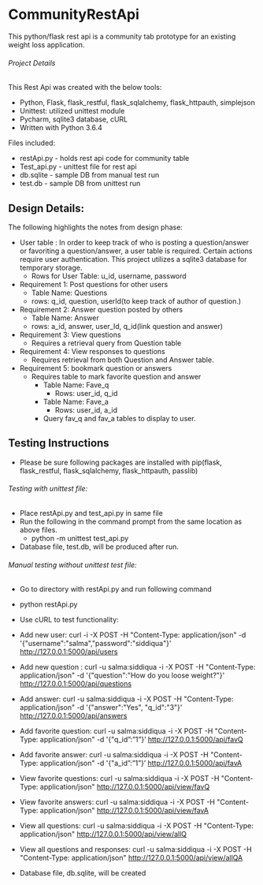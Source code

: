 # CommunityRestApi

This python/flask rest api is a community tab prototype for an existing weight loss application. 

###### Project Details
This Rest Api was created with the below tools:
  * Python, Flask, flask_restful, flask_sqlalchemy, flask_httpauth, simplejson
  * Unittest: utilized unittest module
  * Pycharm, sqlite3 database, cURL
  * Written with Python 3.6.4

Files included: 
 - restApi.py - holds rest api code for community table
 - Test_api.py - unittest file for rest api
 - db.sqlite - sample DB from manual test run
 - test.db - sample DB from unittest run


## Design Details: 
The following highlights the notes from design phase:


 * User table : In order to keep track of who is posting a question/answer or favoriting a question/answer, a user table is required. Certain actions require user authentication. This project utilizes a sqlite3 database for temporary storage.  
    * Rows for User Table: u_id, username, password
 * Requirement 1: Post questions for other users  
    * Table Name: Questions
    * rows: q_id, question, userId(to keep track of author of question.)
 * Requirement 2: Answer question posted by others
    * Table Name: Answer
    * rows: a_id, answer, user_Id, q_id(link question and answer)
 * Requirement 3: View questions
    * Requires a retrieval query from Question table
 * Requirement 4: View responses to questions
    * Requires retrieval from both Question and Answer table.
 * Requirement 5: bookmark question or answers
    * Requires table to mark favorite question and answer
       * Table Name: Fave_q
         * Rows: user_id, q_id
       * Table Name: Fave_a 
         * Rows: user_id, a_id
      * Query fav_q and fav_a tables to display to user. 
      
      
## Testing Instructions

* Please be sure following packages are installed with pip(flask, flask_restful, flask_sqlalchemy, flask_httpauth, passlib)

###### Testing with unittest file: 
* Place restApi.py and test_api.py in same file
* Run the following in the command prompt from the same location as above files.
    - python -m unittest test_api.py
* Database file, test.db, will be produced after run.

###### Manual testing without unittest test file: 

* Go to directory with restApi.py and run following command
 - python restApi.py
* Use cURL to test functionality: 
 - Add new user: curl -i -X POST -H "Content-Type: application/json" -d '{"username":"salma","password":"siddiqua"}' http://127.0.0.1:5000/api/users
 
 - Add new question : curl -u salma:siddiqua -i -X POST -H "Content-Type: application/json" -d '{"question":"How do you loose weight?"}' http://127.0.0.1:5000/api/questions
 
 - Add answer: curl -u salma:siddiqua -i -X POST -H "Content-Type: application/json" -d '{"answer":"Yes", "q_id":"3"}' http://127.0.0.1:5000/api/answers
 
 - Add favorite question: curl -u salma:siddiqua -i -X POST -H "Content-Type: application/json" -d '{"q_id”:”1”}’ http://127.0.0.1:5000/api/favQ
 
 - Add favorite answer: curl -u salma:siddiqua -i -X POST -H "Content-Type: application/json" -d '{"a_id”:”1”}’ http://127.0.0.1:5000/api/favA
 
 - View favorite questions: curl -u salma:siddiqua -i -X POST -H "Content-Type: application/json" http://127.0.0.1:5000/api/view/favQ
 
 - View favorite answers: curl -u salma:siddiqua -i -X POST -H "Content-Type: application/json" http://127.0.0.1:5000/api/view/favA
 
 - View all questions: curl -u salma:siddiqua -i -X POST -H "Content-Type: application/json" http://127.0.0.1:5000/api/view/allQ
 
 - View all questions and responses: curl -u salma:siddiqua -i -X POST -H "Content-Type: application/json" http://127.0.0.1:5000/api/view/allQA

* Database file, db.sqlite, will be created



